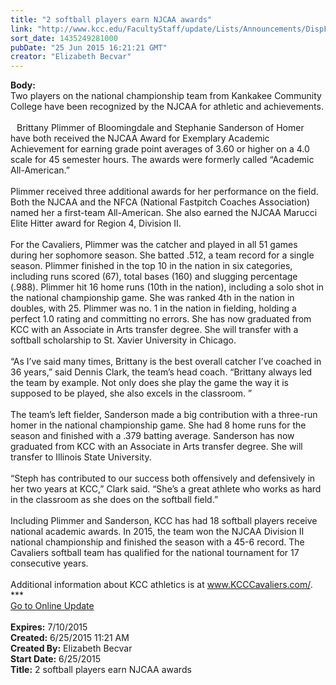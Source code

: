 ```yaml
---
title: "2 softball players earn NJCAA awards"
link: "http://www.kcc.edu/FacultyStaff/update/Lists/Announcements/DispForm.aspx?ID=1959"
sort_date: 1435249281000
pubDate: "25 Jun 2015 16:21:21 GMT"
creator: "Elizabeth Becvar"
---
```


<div><b>Body:</b> <div class="ExternalClassC1B2B51807094BC18F76A98F23133DE3"><div>Two players on the national championship team from Kankakee Community College have been recognized by the NJCAA for athletic and achievements.<br /><br /><img src="/FacultyStaff/update/PublishingImages/Plimmer_update.jpg" alt="" style="vertical-align:auto;float:left;margin:5px" />Brittany Plimmer of Bloomingdale and Stephanie Sanderson of Homer have both received the NJCAA Award for Exemplary Academic Achievement for earning grade point averages of 3.60 or higher on a 4.0 scale for 45 semester hours. The awards were formerly called “Academic All-American.”<br /><br />Plimmer received three additional awards for her performance on the field. Both the NJCAA and the NFCA (National Fastpitch Coaches Association) named her a first-team All-American. She also earned the NJCAA Marucci Elite Hitter award for Region 4, Division II. <br /><br />For the Cavaliers, Plimmer was the catcher and played in all 51 games during her sophomore season. She batted .512, a team record for a single season. Plimmer finished in the top 10 in the nation in six categories, including runs scored (67), total bases (160) and slugging percentage (.988). Plimmer hit 16 home runs (10th in the nation), including a solo shot in the national championship game. She was ranked 4th in the nation in doubles, with 25. Plimmer was no. 1 in the nation in fielding, holding a perfect 1.0 rating and committing no errors. She has now graduated from KCC with an Associate in Arts transfer degree. She will transfer with a softball scholarship to St. Xavier University in Chicago. <br /><br />“As I’ve said many times, Brittany is the best overall catcher I’ve coached in 36 years,” said Dennis Clark, the team’s head coach. “Brittany always led the team by example. Not only does she play the game the way it is supposed to be played, she also excels in the classroom. ” </div>
<div><br /><img src="/FacultyStaff/update/PublishingImages/10%20Sanderson_update.jpg" alt="" style="vertical-align:auto;float:right;margin:5px" />The team’s left fielder, Sanderson made a big contribution with a three-run homer in the national championship game. She had 8 home runs for the season and finished with a .379 batting average. Sanderson has now graduated from KCC with an Associate in Arts transfer degree. She will transfer to Illinois State University. <br /><br />“Steph has contributed to our success both offensively and defensively in her two years at KCC,” Clark said. “She’s a great athlete who works as hard in the classroom as she does on the softball field.”<br /><br />Including Plimmer and Sanderson, KCC has had 18 softball players receive national academic awards. In 2015, the team won the NJCAA Division II national championship and finished the season with a 45-6 record. The Cavaliers softball team has qualified for the national tournament for 17 consecutive years.<br /><br />Additional information about KCC athletics is at <a href="http://www.kcccavaliers.com/">www.KCCCavaliers.com/</a>.</div>
<div>***</div>
<div><a href="/FacultyStaff/update/Pages/dailyupdate.aspx">Go to Online Update</a><br />​</div></div></div>
<div><b>Expires:</b> 7/10/2015</div>
<div><b>Created:</b> 6/25/2015 11:21 AM</div>
<div><b>Created By:</b> Elizabeth Becvar</div>
<div><b>Start Date:</b> 6/25/2015</div>
<div><b>Title:</b> 2 softball players earn NJCAA awards</div>
